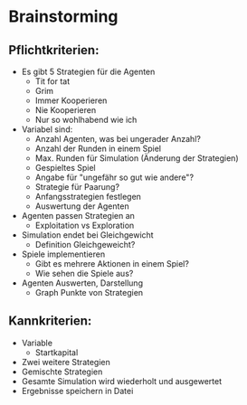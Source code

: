# Brainstorming
## Pflichtkriterien:
- Es gibt 5 Strategien für die Agenten
  - Tit for tat
  - Grim
  - Immer Kooperieren
  - Nie Kooperieren
  - Nur so wohlhabend wie ich
- Variabel sind:
	- Anzahl Agenten, was bei ungerader Anzahl?
	- Anzahl der Runden in einem Spiel
	- Max. Runden für Simulation (Änderung der Strategien)
	- Gespieltes Spiel
	- Angabe für "ungefähr so gut wie andere"?
	- Strategie für Paarung?
	- Anfangsstrategien festlegen
	- Auswertung der Agenten
- Agenten passen Strategien an
	- Exploitation vs Exploration
- Simulation endet bei Gleichgewicht
	- Definition Gleichgeweicht?
- Spiele implementieren
	- Gibt es mehrere Aktionen in einem Spiel?
	- Wie sehen die Spiele aus?
- Agenten Auswerten, Darstellung
	- Graph Punkte von Strategien
  
## Kannkriterien:
- Variable
	- Startkapital
- Zwei weitere Strategien
- Gemischte Strategien
- Gesamte Simulation wird wiederholt und ausgewertet
- Ergebnisse speichern in Datei

